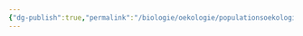 ```yaml
---
{"dg-publish":true,"permalink":"/biologie/oekologie/populationsoekologie/raeuber-beute-beziehung/"}
---
```

